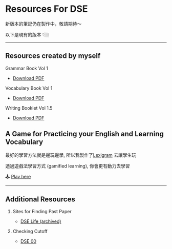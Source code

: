 # Resources For DSE

新版本的筆記仍在製作中，敬請期待～

以下是現有的版本  👇🏼

---

## Resources created by myself

Grammar Book Vol 1

- [Download PDF](https://res.cloudinary.com/ltdev/image/upload/v1741665871/starchaser/Grammar_Booklet_Vol_1_zfn2wd.pdf)

Vocabulary Book Vol 1

- [Download PDF](https://res.cloudinary.com/ltdev/image/upload/v1741666489/starchaser/Vocab_Book_vol_1_dhnp0x.pdf)

Writing Booklet Vol 1.5

- [Download PDF](https://res.cloudinary.com/ltdev/image/upload/v1741666625/starchaser/Writing_Booklet_Vol_1.5_zauysl.pdf)



## A Game for Practicing your English and Learning Vocabulary

最好的學習方法就是邊玩邊學, 所以我製作了[Lexigram](https://lexigramapp.com/) 去讓學生玩

透過遊戲法學習方式 (gamified learning), 你會更有動力去學習

🕹️ [Play here](https://lexigramapp.com/)

---

## Additional Resources

1. Sites for Finding Past Paper 

    - [DSE Life (archived)](https://web.archive.org/web/20241228044243/https://dse.life/ppindex/eng/#dse)


2. Checking Cutoff

    - [DSE 00](https://www.dse00.com/p/english-cut-off-details.html)  


